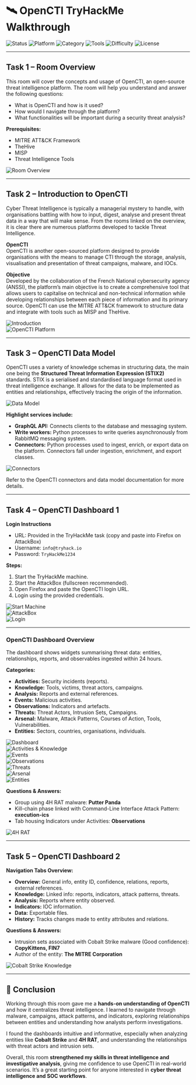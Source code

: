 # 🛰️ OpenCTI TryHackMe Walkthrough  

![Status](https://img.shields.io/badge/Status-Completed-brightgreen?style=flat-square) ![Platform](https://img.shields.io/badge/Platform-TryHackMe-blue?style=flat-square&logo=tryhackme) ![Category](https://img.shields.io/badge/Category-Threat%20Intelligence-orange?style=flat-square) ![Tools](https://img.shields.io/badge/Tools-OpenCTI%20|%20MISP%20|%20TheHive-lightgrey?style=flat-square) ![Difficulty](https://img.shields.io/badge/Difficulty-Easy--Medium-yellow?style=flat-square) ![License](https://img.shields.io/badge/License-MIT-purple?style=flat-square)  

---

## Task 1 – Room Overview  

This room will cover the concepts and usage of OpenCTI, an open-source threat intelligence platform. The room will help you understand and answer the following questions:  

- What is OpenCTI and how is it used?  
- How would I navigate through the platform?  
- What functionalities will be important during a security threat analysis?  

**Prerequisites:**  
- MITRE ATT&CK Framework  
- TheHive  
- MISP  
- Threat Intelligence Tools  

![Room Overview](https://github.com/user-attachments/assets/f65119f6-cd76-4b26-8516-ee35f02a32d5)  

---

## Task 2 – Introduction to OpenCTI  

Cyber Threat Intelligence is typically a managerial mystery to handle, with organisations battling with how to input, digest, analyse and present threat data in a way that will make sense. From the rooms linked on the overview, it is clear there are numerous platforms developed to tackle Threat Intelligence.  

**OpenCTI**  
OpenCTI is another open-sourced platform designed to provide organisations with the means to manage CTI through the storage, analysis, visualisation and presentation of threat campaigns, malware, and IOCs.  

**Objective**  
Developed by the collaboration of the French National cybersecurity agency (ANSSI), the platform’s main objective is to create a comprehensive tool that allows users to capitalise on technical and non-technical information while developing relationships between each piece of information and its primary source. OpenCTI can use the MITRE ATT&CK framework to structure data and integrate with tools such as MISP and TheHive.  

![Introduction](https://github.com/user-attachments/assets/f02ad3f5-b549-4ff7-a95b-f529d94417f1)  
![OpenCTI Platform](https://github.com/user-attachments/assets/be5e4510-926a-42bd-9130-e2e9cd121661)  

---

## Task 3 – OpenCTI Data Model  

OpenCTI uses a variety of knowledge schemas in structuring data, the main one being the **Structured Threat Information Expression (STIX2)** standards. STIX is a serialised and standardised language format used in threat intelligence exchange. It allows for the data to be implemented as entities and relationships, effectively tracing the origin of the information.  

![Data Model](https://github.com/user-attachments/assets/16234556-246a-4e2f-b274-1dc0d2d5ba95)  

**Highlight services include:**  
- **GraphQL API:** Connects clients to the database and messaging system.  
- **Write workers:** Python processes to write queries asynchronously from RabbitMQ messaging system.  
- **Connectors:** Python processes used to ingest, enrich, or export data on the platform. Connectors fall under ingestion, enrichment, and export classes.  

![Connectors](https://github.com/user-attachments/assets/750656f5-e48e-445b-a1b0-039d957af05a)  

Refer to the OpenCTI connectors and data model documentation for more details.  

---

## Task 4 – OpenCTI Dashboard 1  

**Login Instructions**  
- URL: Provided in the TryHackMe task (copy and paste into Firefox on AttackBox)  
- Username: `info@tryhack.io`  
- Password: `TryHackMe1234`  

**Steps:**  
1. Start the TryHackMe machine.  
2. Start the AttackBox (fullscreen recommended).  
3. Open Firefox and paste the OpenCTI login URL.  
4. Login using the provided credentials.  

![Start Machine](https://github.com/user-attachments/assets/98603899-9982-42f0-8c80-7fd01fc63a5b)  
![AttackBox](https://github.com/user-attachments/assets/0a640547-8033-4d73-84e6-23313a2a88ee)  
![Login](https://github.com/user-attachments/assets/01eeddd7-2b52-4b6d-843a-12587b81fc6f)  

---

### OpenCTI Dashboard Overview  

The dashboard shows widgets summarising threat data: entities, relationships, reports, and observables ingested within 24 hours.  

**Categories:**  
- **Activities:** Security incidents (reports).  
- **Knowledge:** Tools, victims, threat actors, campaigns.  
- **Analysis:** Reports and external references.  
- **Events:** Malicious activities.  
- **Observations:** Indicators and artefacts.  
- **Threats:** Threat Actors, Intrusion Sets, Campaigns.  
- **Arsenal:** Malware, Attack Patterns, Courses of Action, Tools, Vulnerabilities.  
- **Entities:** Sectors, countries, organisations, individuals.  

![Dashboard](https://github.com/user-attachments/assets/884898df-3fa6-4f79-999d-4fe7989da08c)  
![Activities & Knowledge](https://github.com/user-attachments/assets/7031bb40-ac4a-48ad-bfe0-146db66273d4)  
![Events](https://github.com/user-attachments/assets/d78a59db-16d8-4746-803c-9a415abd1af9)  
![Observations](https://github.com/user-attachments/assets/a130bf7a-90ce-48ca-b37e-fd1541b0857b)  
![Threats](https://github.com/user-attachments/assets/43c5adf2-5c83-44d5-beac-58702ae8870a)  
![Arsenal](https://github.com/user-attachments/assets/5b0cfe7c-2e8a-4923-86d8-cb6fb26c6c9c)  
![Entities](https://github.com/user-attachments/assets/dd8e541a-c628-4004-984a-73d4a080d962)  

**Questions & Answers:**  
- Group using 4H RAT malware: **Putter Panda**  
- Kill-chain phase linked with Command-Line Interface Attack Pattern: **execution-ics**  
- Tab housing Indicators under Activities: **Observations**  

![4H RAT](https://github.com/user-attachments/assets/8fa351bb-e62d-4172-930d-2364740290b3)  

---

## Task 5 – OpenCTI Dashboard 2  

**Navigation Tabs Overview:**  
- **Overview:** General info, entity ID, confidence, relations, reports, external references.  
- **Knowledge:** Linked info: reports, indicators, attack patterns, threats.  
- **Analysis:** Reports where entity observed.  
- **Indicators:** IOC information.  
- **Data:** Exportable files.  
- **History:** Tracks changes made to entity attributes and relations.  

**Questions & Answers:**  
- Intrusion sets associated with Cobalt Strike malware (Good confidence): **CopyKittens, FIN7**  
- Author of the entity: **The MITRE Corporation**  

![Cobalt Strike Knowledge](https://github.com/user-attachments/assets/9e62d88c-789d-422a-9a02-5a3f1197b317)  

---

## 🏁 Conclusion  

Working through this room gave me a **hands-on understanding of OpenCTI** and how it centralizes threat intelligence. I learned to navigate through malware, campaigns, attack patterns, and indicators, exploring relationships between entities and understanding how analysts perform investigations.  

I found the dashboards intuitive and informative, especially when analyzing entities like **Cobalt Strike** and **4H RAT**, and understanding the relationships with threat actors and intrusion sets.  

Overall, this room **strengthened my skills in threat intelligence and investigative analysis**, giving me confidence to use OpenCTI in real-world scenarios. It’s a great starting point for anyone interested in **cyber threat intelligence and SOC workflows**.  


